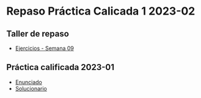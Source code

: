 # Repaso Práctica Calicada 1 2023-02

## Taller de repaso
- [Ejercicios - Semana 09](https://github.com/jmayta1984/si400-pc2-2302-review/blob/main/upc-pre-si400-week-09-exercises.sql)

## Práctica calificada 2023-01
- [Enunciado](https://upcedupe-my.sharepoint.com/:b:/g/personal/pcsijmay_upc_edu_pe1/EUA6TWwBjLpNog5huOLoxt4ByyWrNO6uR8li8RjD9M5f-A?e=b0G9cV)
- [Solucionario](https://github.com/jmayta1984/si400-pc2-2302-review/blob/main/solucionario.sql)
